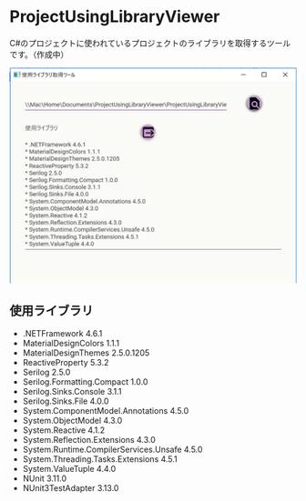 # ProjectUsingLibraryViewer
C#のプロジェクトに使われているプロジェクトのライブラリを取得するツールです。（作成中）

![スクリーンショット](https://github.com/rimever/ProjectUsingLibraryViewer/blob/master/ScreenShots/ScreenShot.png "スクリーンショット")

## 使用ライブラリ

* .NETFramework 4.6.1
* MaterialDesignColors 1.1.1
* MaterialDesignThemes 2.5.0.1205
* ReactiveProperty 5.3.2
* Serilog 2.5.0
* Serilog.Formatting.Compact 1.0.0
* Serilog.Sinks.Console 3.1.1
* Serilog.Sinks.File 4.0.0
* System.ComponentModel.Annotations 4.5.0
* System.ObjectModel 4.3.0
* System.Reactive 4.1.2
* System.Reflection.Extensions 4.3.0
* System.Runtime.CompilerServices.Unsafe 4.5.0
* System.Threading.Tasks.Extensions 4.5.1
* System.ValueTuple 4.4.0
* NUnit 3.11.0
* NUnit3TestAdapter 3.13.0
